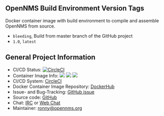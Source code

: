 ## OpenNMS Build Environment Version Tags

Docker container image with build environment to compile and assemble OpenNMS from source.

* `bleeding`, Build from master branch of the GitHub project
* `1.0`, `latest`

## General Project Information

* CI/CD Status: [![CircleCI](https://circleci.com/gh/opennms-forge/docker-build-env.svg?style=svg)](https://circleci.com/gh/opennms-forge/docker-build-env)
* Container Image Info: [![](https://images.microbadger.com/badges/version/opennms/build-env.svg)](https://microbadger.com/images/opennms/build-env "Get your own version badge on microbadger.com") [![](https://images.microbadger.com/badges/image/opennms/build-env.svg)](https://microbadger.com/images/opennms/build-env "Get your own image badge on microbadger.com") [![](https://images.microbadger.com/badges/license/opennms/build-env.svg)](https://microbadger.com/images/opennms/build-env "Get your own license badge on microbadger.com")
* CI/CD System: [CircleCI]
* Docker Container Image Repository: [DockerHub]
* Issue- and Bug-Tracking: [GitHub issue]
* Source code: [GitHub]
* Chat: [IRC] or [Web Chat]
* Maintainer: ronny@opennms.org

[GitHub]: https://github.com/opennms-forge/docker-build-env.git
[DockerHub]: https://hub.docker.com/r/opennms/build-env
[GitHub issue]: https://github.com/opennms-forge/docker-build-env
[CircleCI]: https://circleci.com/gh/opennms-forge/docker-build-env
[Web Chat]: https://chat.opennms.org/opennms/channels/opennms-development
[IRC]: irc://freenode.org/#opennms
